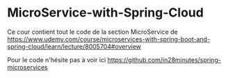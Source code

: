 # MicroService-with-Spring-Cloud
Ce cour contient tout le code de la section MicroService de https://www.udemy.com/course/microservices-with-spring-boot-and-spring-cloud/learn/lecture/8005704#overview

Pour le code n'hésite pas à voir ici
https://github.com/in28minutes/spring-microservices
